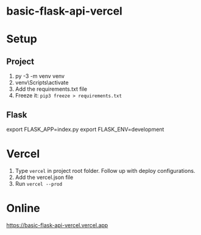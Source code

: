 # basic-flask-api-vercel

# Setup

## Project

1. py -3 -m venv venv
2. venv\Scripts\activate
3. Add the requirements.txt file
4. Freeze it: ```pip3 freeze > requirements.txt```


## Flask

export FLASK_APP=index.py
export FLASK_ENV=development

# Vercel

1. Type ```vercel``` in project root folder. Follow up with deploy configurations.
2. Add the vercel.json file
3. Run ```vercel --prod```

# Online
https://basic-flask-api-vercel.vercel.app
